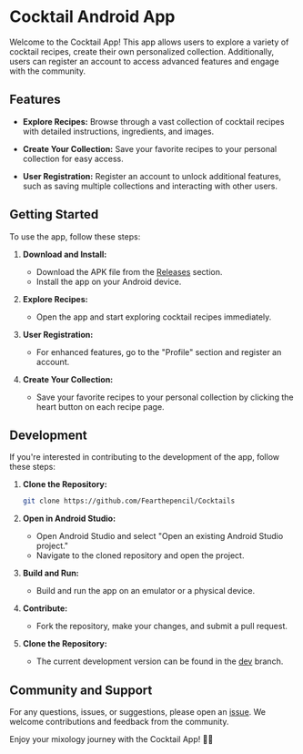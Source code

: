 # Cocktail Android App

Welcome to the Cocktail App! This app allows users to explore a variety of cocktail recipes, create their own personalized collection. Additionally, users can register an account to access advanced features and engage with the community.

## Features

- **Explore Recipes:** Browse through a vast collection of cocktail recipes with detailed instructions, ingredients, and images.

- **Create Your Collection:** Save your favorite recipes to your personal collection for easy access.

- **User Registration:** Register an account to unlock additional features, such as saving multiple collections and interacting with other users.

## Getting Started

To use the app, follow these steps:

1. **Download and Install:**
   - Download the APK file from the [Releases](https://github.com/Fearthepencil/Cocktails/releases) section.
   - Install the app on your Android device.

2. **Explore Recipes:**
   - Open the app and start exploring cocktail recipes immediately.

3. **User Registration:**
   - For enhanced features, go to the "Profile" section and register an account.

4. **Create Your Collection:**
   - Save your favorite recipes to your personal collection by clicking the heart button on each recipe page.
  

## Development

If you're interested in contributing to the development of the app, follow these steps:

1. **Clone the Repository:**
   ```bash
   git clone https://github.com/Fearthepencil/Cocktails
   ```

2. **Open in Android Studio:**
   - Open Android Studio and select "Open an existing Android Studio project."
   - Navigate to the cloned repository and open the project.

3. **Build and Run:**
   - Build and run the app on an emulator or a physical device.

4. **Contribute:**
   - Fork the repository, make your changes, and submit a pull request.
5. **Clone the Repository:**
   - The current development version can be found in the [dev](https://github.com/Fearthepencil/Cocktails/tree/dev)       branch.

## Community and Support

For any questions, issues, or suggestions, please open an [issue](https://github.com/Fearthepencil/Cocktails/issues). We welcome contributions and feedback from the community.

Enjoy your mixology journey with the Cocktail App! 🍹✨
